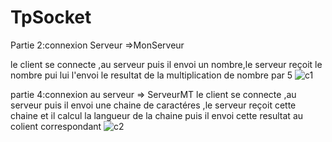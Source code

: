# TpSocket
Partie 2:connexion Serveur =>MonServeur

le client se connecte ,au serveur puis il envoi un nombre,le serveur reçoit le nombre pui lui l'envoi le resultat de la multiplication de nombre par 5
![c1](https://user-images.githubusercontent.com/82270887/159902238-4c0145a2-6c5d-4cf8-8c93-477faaf8f6f7.PNG)

partie 4:connexion au serveur => ServeurMT
le client se connecte ,au serveur puis il envoi une chaine de caractéres ,le serveur reçoit cette chaine et il calcul la langueur de la chaine puis il envoi cette resultat au colient correspondant
![c2](https://user-images.githubusercontent.com/82270887/159903136-457c8024-145d-440f-a592-3c26d58c5e78.PNG)
